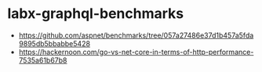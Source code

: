 # labx-graphql-benchmarks

* https://github.com/aspnet/benchmarks/tree/057a27486e37d1b457a5fda9895db5bbabbe5428
* https://hackernoon.com/go-vs-net-core-in-terms-of-http-performance-7535a61b67b8
